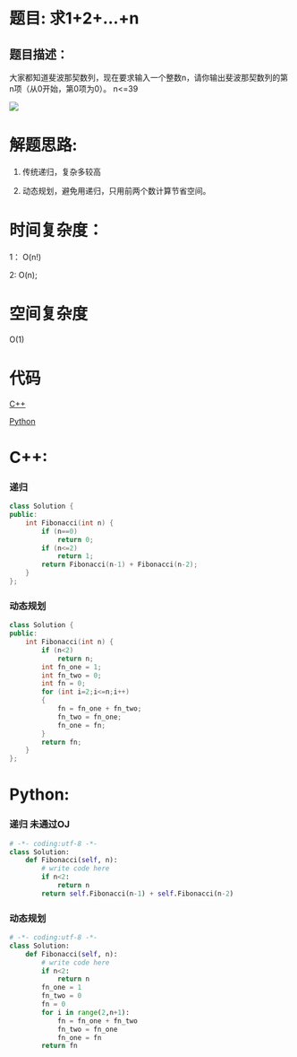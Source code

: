 # 题目: 求1+2+…+n

## 题目描述：
大家都知道斐波那契数列，现在要求输入一个整数n，请你输出斐波那契数列的第n项（从0开始，第0项为0）。
n<=39

![](https://cuijiahua.com/wp-content/uploads/2017/11/basis_7_3.jpg)
  
# 解题思路:
  1. 传统递归，复杂多较高
  
  2. 动态规划，避免用递归，只用前两个数计算节省空间。
# 时间复杂度：
1： O(n!)
 
2:  O(n);
# 空间复杂度
  O(1)
  
# 代码

[C++](./Fibonacci.cpp)

[Python](./Fibonacci.py)

# C++: 
###  递归
```c++
class Solution {
public:
    int Fibonacci(int n) {
        if (n==0)
            return 0;
        if (n<=2)
            return 1;
        return Fibonacci(n-1) + Fibonacci(n-2);
    }
};
```
### 动态规划
```c++
class Solution {
public:
    int Fibonacci(int n) {
        if (n<2)
            return n;
        int fn_one = 1;
        int fn_two = 0;
        int fn = 0;
        for (int i=2;i<=n;i++)
        {
            fn = fn_one + fn_two;
            fn_two = fn_one;
            fn_one = fn;
        }
        return fn;
    }
};
```
# Python:
###  递归 未通过OJ
```python
# -*- coding:utf-8 -*-
class Solution:
    def Fibonacci(self, n):
        # write code here
        if n<2:
            return n
        return self.Fibonacci(n-1) + self.Fibonacci(n-2)
```
### 动态规划
```python
# -*- coding:utf-8 -*-
class Solution:
    def Fibonacci(self, n):
        # write code here
        if n<2:
            return n
        fn_one = 1
        fn_two = 0
        fn = 0
        for i in range(2,n+1):
            fn = fn_one + fn_two
            fn_two = fn_one
            fn_one = fn
        return fn
```

